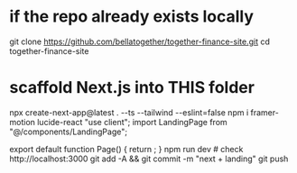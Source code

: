 # if the repo already exists locally
git clone https://github.com/bellatogether/together-finance-site.git
cd together-finance-site

# scaffold Next.js into THIS folder
npx create-next-app@latest . --ts --tailwind --eslint=false
npm i framer-motion lucide-react
"use client";
import LandingPage from "@/components/LandingPage";

export default function Page() {
  return <LandingPage />;
}
npm run dev   # check http://localhost:3000
git add -A && git commit -m "next + landing"
git push
